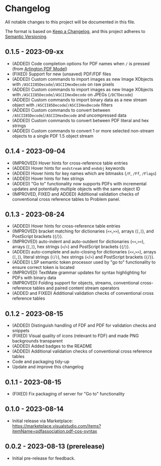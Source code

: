 # Changelog

All notable changes to this project will be documented in this file.

The format is based on [Keep a Changelog](https://keepachangelog.com/en/1.0.0/),
and this project adheres to [Semantic Versioning](https://semver.org/spec/v2.0.0.html).

## 0.1.5 - 2023-09-xx
- (ADDED) Code completion options for PDF names when `/` is pressed (from [Arlington PDF Model](https://github.com/pdf-association/arlington-pdf-model))
- (FIXED) Support for new (unsaved) PDF/FDF files
- (ADDED) Custom commands to import images as new Image XObjects with `/ASCII85Decode`/`/ASCIIHexDecode` on raw pixels
- (ADDED) Custom commands to import images as new Image XObjects with `/ASCII85Decode`/`/ASCIIHexDecode` on JPEGs (`/DCTDecode`)
- (ADDED) Custom commands to import binary data as a new stream object with `/ASCII85Decode`/`/ASCIIHexDecode` filters
- (ADDED) Custom commands to convert between `/ASCII85Decode`/`/ASCIIHexDecode` and uncompressed data
- (ADDED) Custom commands to convert between PDF literal and hex strings
- (ADDED) Custom commands to convert 1 or more selected non-stream objects to a single PDF 1.5 object stream

## 0.1.4 - 2023-09-04
- (IMPROVED) Hover hints for cross-reference table entries
- (ADDED) Hover hints for `endstream` and `endobj` keywords
- (ADDED) Hover hints for key names which are bitmasks (`/F`, `/Ff`, `/Flags`)
- (ADDED) Hover hints for hex strings
- (ADDED) "Go to" functionality now supports PDFs with incremental updates and potentially multiple objects with the same object ID 
- (IMPROVED, FIXED and ADDED) Additional validation checks of conventional cross reference tables to Problem panel. 

## 0.1.3 - 2023-08-24
- (ADDED) Hover hints for cross-reference table entries
- (IMPROVED) bracket matching for dictionaries (`<<`,`>>`), arrays (`[`,`]`), and PostScript brackets (`{`/`}`). 
- (IMPROVED) auto-indent and auto-outdent for dictionaries (`<<`,`>>`), arrays (`[`,`]`), hex strings (`<`/`>`) and PostScript brackets (`{`/`}`). 
- (ADDED) auto-complete and auto-closing for dictionaries (`<<`,`>>`), arrays (`[`,`]`), literal strings (`(`/`)`), hex strings (`<`/`>`) and PostScript brackets (`{`/`}`). 
- (ADDED) LSP semantic token processor used by "go to" functionality to ensure correct token is located
- (IMPROVED) TextMate grammar updates for syntax highlighting for PDFs with binary data
- (IMPROVED) Folding support for objects, streams, conventional cross-reference tables and paired content stream operators 
- (ADDED and FIXED) Additional validation checks of conventional cross reference tables

## 0.1.2 - 2023-08-15
- (ADDED) Distinguish handling of FDF and PDF for validation checks and snippets
- (FIXED) Visual quality of icons (relevant to FDF) and made PNG backgrounds transparent
- (ADDED) Added badges to the README
- (ADDED) Additional validation checks of conventional cross reference tables
- Code and packaging tidy-up
- Update and improve this changelog

## 0.1.1 - 2023-08-15
- (FIXED) Fix packaging of server for "Go to" functionality

## 0.1.0 - 2023-08-14
- Initial release via Marketplace: https://marketplace.visualstudio.com/items?itemName=pdfassociation.pdf-cos-syntax  

## 0.0.2 - 2023-08-13 (prerelease)
- Initial pre-release for feedback. 

